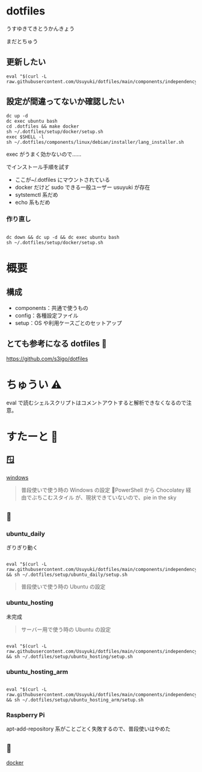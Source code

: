 # dotfiles

うすゆきてきとうかんきょう

まだとちゅう

## 更新したい

```
eval "$(curl -L raw.githubusercontent.com/Usuyuki/dotfiles/main/components/independency/update_dotfiles.sh)"
```

## 設定が間違ってないか確認したい

```
dc up -d
dc exec ubuntu bash
cd .dotfiles && make docker
sh ~/.dotfiles/setup/docker/setup.sh
exec $SHELL -l
sh ~/.dotfiles/components/linux/debian/installer/lang_installer.sh

```

exec がうまく効かないので……

でインストール手順を試す

- ここが~/.dotfiles にマウントされている
- docker だけど sudo できる一般ユーザー usuyuki が存在
- sytstemctl 系だめ
- echo 系もだめ

### 作り直し

```

dc down && dc up -d && dc exec ubuntu bash
sh ~/.dotfiles/setup/docker/setup.sh

```

# 概要

## 構成

- components：共通で使うもの
- config：各種設定ファイル
- setup：OS や利用ケースごとのセットアップ

## とても参考になる dotfiles 🥳

https://github.com/s3igo/dotfiles

# ちゅうい ⚠

eval で読むシェルスクリプトはコメントアウトすると解析できなくなるので注意。

# すたーと 🍮

## 🪟

[windows](setup/win/setup.md)

> 普段使いで使う時の Windows の設定
> 📝PowerShell から Chocolatey 経由でぶちこむスタイル
> が、現状できていないので、pie in the sky

## 🐧

### ubuntu_daily

ぎりぎり動く

```

eval "$(curl -L raw.githubusercontent.com/Usuyuki/dotfiles/main/components/independency/init.sh)" && sh ~/.dotfiles/setup/ubuntu_daily/setup.sh

```

> 普段使いで使う時の Ubuntu の設定

### ubuntu_hosting

未完成

> サーバー用で使う時の Ubuntu の設定

```

eval "$(curl -L raw.githubusercontent.com/Usuyuki/dotfiles/main/components/independency/init.sh)" && sh ~/.dotfiles/setup/ubuntu_hosting/setup.sh

```

### ubuntu_hosting_arm

```

eval "$(curl -L raw.githubusercontent.com/Usuyuki/dotfiles/main/components/independency/init.sh)" && sh ~/.dotfiles/setup/ubuntu_hosting_arm/setup.sh

```

### Raspberry Pi

apt-add-repository 系がことごとく失敗するので、普段使いはやめた

## 🐋

[docker](setup/ubuntu_hosting/setup.md)

```

```
